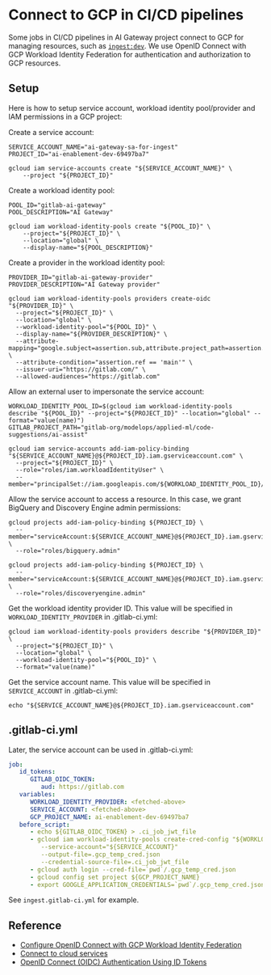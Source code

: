 # Connect to GCP in CI/CD pipelines

Some jobs in CI/CD pipelines in AI Gateway project connect to GCP for managing resources, such as [`ingest:dev`](./search.md).
We use OpenID Connect with GCP Workload Identity Federation for authentication and authorization to GCP resources.

## Setup

Here is how to setup service account, workload identity pool/provider and IAM permissions in a GCP project:

Create a service account:

```shell
SERVICE_ACCOUNT_NAME="ai-gateway-sa-for-ingest"
PROJECT_ID="ai-enablement-dev-69497ba7"

gcloud iam service-accounts create "${SERVICE_ACCOUNT_NAME}" \
    --project "${PROJECT_ID}"
```

Create a workload identity pool:

```shell
POOL_ID="gitlab-ai-gateway"
POOL_DESCRIPTION="AI Gateway"

gcloud iam workload-identity-pools create "${POOL_ID}" \
    --project="${PROJECT_ID}" \
    --location="global" \
    --display-name="${POOL_DESCRIPTION}"
```

Create a provider in the workload identity pool:

```shell
PROVIDER_ID="gitlab-ai-gateway-provider"
PROVIDER_DESCRIPTION="AI Gateway provider"

gcloud iam workload-identity-pools providers create-oidc "${PROVIDER_ID}" \
  --project="${PROJECT_ID}" \
  --location="global" \
  --workload-identity-pool="${POOL_ID}" \
  --display-name="${PROVIDER_DESCRIPTION}" \
  --attribute-mapping="google.subject=assertion.sub,attribute.project_path=assertion.project_path,attribute.ref=assertion.ref" \
  --attribute-condition="assertion.ref == 'main'" \
  --issuer-uri="https://gitlab.com/" \
  --allowed-audiences="https://gitlab.com"
```

Allow an external user to impersonate the service account:

```shell
WORKLOAD_IDENTITY_POOL_ID=$(gcloud iam workload-identity-pools describe "${POOL_ID}" --project="${PROJECT_ID}" --location="global" --format="value(name)")
GITLAB_PROJECT_PATH="gitlab-org/modelops/applied-ml/code-suggestions/ai-assist"

gcloud iam service-accounts add-iam-policy-binding "${SERVICE_ACCOUNT_NAME}@${PROJECT_ID}.iam.gserviceaccount.com" \
  --project="${PROJECT_ID}" \
  --role="roles/iam.workloadIdentityUser" \
  --member="principalSet://iam.googleapis.com/${WORKLOAD_IDENTITY_POOL_ID}/attribute.project_path/${GITLAB_PROJECT_PATH}"
```

Allow the service account to access a resource. In this case, we grant BigQuery and Discovery Engine admin permissions:

```shell
gcloud projects add-iam-policy-binding ${PROJECT_ID} \
  --member="serviceAccount:${SERVICE_ACCOUNT_NAME}@${PROJECT_ID}.iam.gserviceaccount.com" \
  --role="roles/bigquery.admin"

gcloud projects add-iam-policy-binding ${PROJECT_ID} \
  --member="serviceAccount:${SERVICE_ACCOUNT_NAME}@${PROJECT_ID}.iam.gserviceaccount.com" \
  --role="roles/discoveryengine.admin"
```

Get the workload identity provider ID. This value will be specified in `WORKLOAD_IDENTITY_PROVIDER` in .gitlab-ci.yml:

```shell
gcloud iam workload-identity-pools providers describe "${PROVIDER_ID}" \
  --project="${PROJECT_ID}" \
  --location="global" \
  --workload-identity-pool="${POOL_ID}" \
  --format="value(name)"
```

Get the service account name. This value will be specified in `SERVICE_ACCOUNT` in .gitlab-ci.yml:

```shell
echo "${SERVICE_ACCOUNT_NAME}@${PROJECT_ID}.iam.gserviceaccount.com"
```

## .gitlab-ci.yml

Later, the service account can be used in .gitlab-ci.yml:

```yaml
job:
   id_tokens:
      GITLAB_OIDC_TOKEN:
         aud: https://gitlab.com
   variables:
      WORKLOAD_IDENTITY_PROVIDER: <fetched-above>
      SERVICE_ACCOUNT: <fetched-above>
      GCP_PROJECT_NAME: ai-enablement-dev-69497ba7
   before_script:
      - echo ${GITLAB_OIDC_TOKEN} > .ci_job_jwt_file
      - gcloud iam workload-identity-pools create-cred-config "${WORKLOAD_IDENTITY_PROVIDER}"
         --service-account="${SERVICE_ACCOUNT}"
         --output-file=.gcp_temp_cred.json
         --credential-source-file=.ci_job_jwt_file
      - gcloud auth login --cred-file=`pwd`/.gcp_temp_cred.json
      - gcloud config set project ${GCP_PROJECT_NAME}
      - export GOOGLE_APPLICATION_CREDENTIALS=`pwd`/.gcp_temp_cred.json
```

See `ingest.gitlab-ci.yml` for example.

## Reference

- [Configure OpenID Connect with GCP Workload Identity Federation](https://docs.gitlab.com/ee/ci/secrets/id_token_authentication.html)
- [Connect to cloud services](https://docs.gitlab.com/ee/ci/cloud_services/index.html)
- [OpenID Connect (OIDC) Authentication Using ID Tokens](https://docs.gitlab.com/ee/ci/secrets/id_token_authentication.html)
